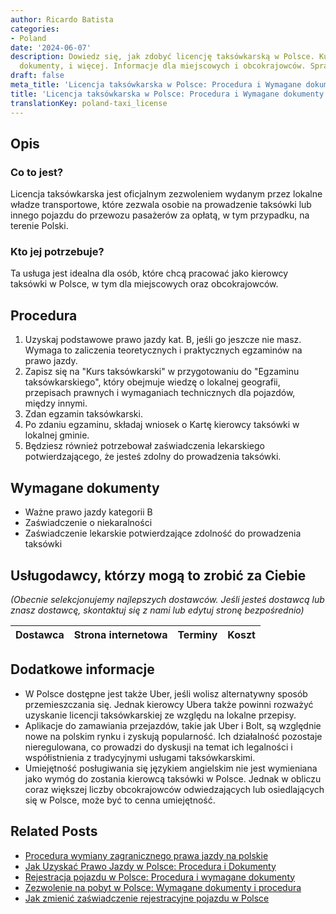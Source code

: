 ```yaml
---
author: Ricardo Batista
categories:
- Poland
date: '2024-06-07'
description: Dowiedz się, jak zdobyć licencję taksówkarską w Polsce. Kurs, egzamin,
  dokumenty, i więcej. Informacje dla miejscowych i obcokrajowców. Sprawdź teraz!
draft: false
meta_title: 'Licencja taksówkarska w Polsce: Procedura i Wymagane dokumenty'
title: 'Licencja taksówkarska w Polsce: Procedura i Wymagane dokumenty'
translationKey: poland-taxi_license
---
```



## Opis
### Co to jest?
Licencja taksówkarska jest oficjalnym zezwoleniem wydanym przez lokalne władze transportowe, które zezwala osobie na prowadzenie taksówki lub innego pojazdu do przewozu pasażerów za opłatą, w tym przypadku, na terenie Polski.

### Kto jej potrzebuje?
Ta usługa jest idealna dla osób, które chcą pracować jako kierowcy taksówki w Polsce, w tym dla miejscowych oraz obcokrajowców.

## Procedura
1. Uzyskaj podstawowe prawo jazdy kat. B, jeśli go jeszcze nie masz. Wymaga to zaliczenia teoretycznych i praktycznych egzaminów na prawo jazdy.
2. Zapisz się na "Kurs taksówkarski" w przygotowaniu do "Egzaminu taksówkarskiego", który obejmuje wiedzę o lokalnej geografii, przepisach prawnych i wymaganiach technicznych dla pojazdów, między innymi.
3. Zdan egzamin taksówkarski.
4. Po zdaniu egzaminu, składaj wniosek o Kartę kierowcy taksówki w lokalnej gminie.
5. Będziesz również potrzebował zaświadczenia lekarskiego potwierdzającego, że jesteś zdolny do prowadzenia taksówki.

## Wymagane dokumenty
- Ważne prawo jazdy kategorii B
- Zaświadczenie o niekaralności
- Zaświadczenie lekarskie potwierdzające zdolność do prowadzenia taksówki

## Usługodawcy, którzy mogą to zrobić za Ciebie

_(Obecnie selekcjonujemy najlepszych dostawców. Jeśli jesteś dostawcą lub znasz dostawcę, skontaktuj się z nami lub edytuj stronę bezpośrednio)_

| Dostawca        |     Strona internetowa  |     Terminy     |       Koszt      |
| :-------------: | :-------------: |  :-------------: | :-------------: |

## Dodatkowe informacje
- W Polsce dostępne jest także Uber, jeśli wolisz alternatywny sposób przemieszczania się. Jednak kierowcy Ubera także powinni rozważyć uzyskanie licencji taksówkarskiej ze względu na lokalne przepisy.
- Aplikacje do zamawiania przejazdów, takie jak Uber i Bolt, są względnie nowe na polskim rynku i zyskują popularność. Ich działalność pozostaje nieregulowana, co prowadzi do dyskusji na temat ich legalności i współistnienia z tradycyjnymi usługami taksówkarskimi.
- Umiejętność posługiwania się językiem angielskim nie jest wymieniana jako wymóg do zostania kierowcą taksówki w Polsce. Jednak w obliczu coraz większej liczby obcokrajowców odwiedzających lub osiedlających się w Polsce, może być to cenna umiejętność.
## Related Posts

- [Procedura wymiany zagranicznego prawa jazdy na polskie](https://tramitit.com/pl/guides/poland/wymiana_prawa_jazdy/)
- [Jak Uzyskać Prawo Jazdy w Polsce: Procedura i Dokumenty](https://tramitit.com/pl/guides/poland/prawo_jazdy/)
- [Rejestracja pojazdu w Polsce: Procedura i wymagane dokumenty](https://tramitit.com/pl/guides/poland/zarejestrowanie_pojazdu/)
- [Zezwolenie na pobyt w Polsce: Wymagane dokumenty i procedura](https://tramitit.com/pl/guides/poland/karta_pobytu/)
- [Jak zmienić zaświadczenie rejestracyjne pojazdu w Polsce](https://tramitit.com/pl/guides/poland/zmiana_dowodu_rejestracyjnego/)